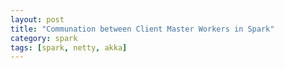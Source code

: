 ```yaml
---
layout: post
title: "Communation between Client Master Workers in Spark"
category: spark
tags: [spark, netty, akka]
---
```

